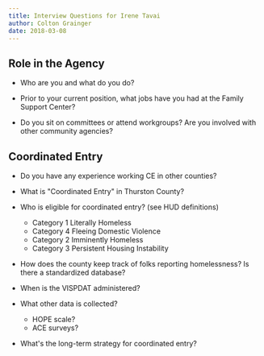 ```yaml
---
title: Interview Questions for Irene Tavai
author: Colton Grainger
date: 2018-03-08
---
```


## Role in the Agency 

- Who are you and what do you do?

- Prior to your current position, what jobs have you had at the Family Support Center?

- Do you sit on committees or attend workgroups? Are you involved with other community agencies?

## Coordinated Entry

- Do you have any experience working CE in other counties?
- What is "Coordinated Entry" in Thurston County?

- Who is eligible for coordinated entry? (see HUD definitions)
  - Category 1 Literally Homeless
  - Category 4 Fleeing Domestic Violence
  - Category 2 Imminently Homeless
  - Category 3 Persistent Housing Instability

- How does the county keep track of folks reporting homelessness? Is there a standardized database?

- When is the VISPDAT administered? 

- What other data is collected?
	- HOPE scale?
	- ACE surveys?

- What's the long-term strategy for coordinated entry? 

